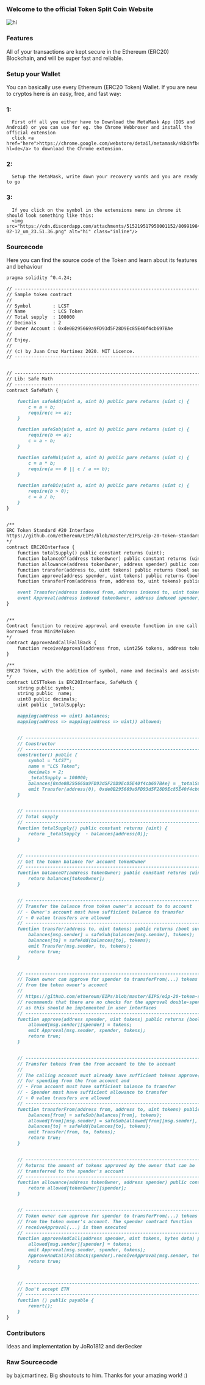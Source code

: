 <head>
    <title>Token Split Coin</title>
</head>

### Welcome to the official Token Split Coin Website
<img src="https://cdn.discordapp.com/attachments/515219517950001152/809787446374957056/TSC_Logo.png" alt="hi" class="inline"/>



### Features
All of your transactions are kept secure in the Ethereum (ERC20) Blockchain, and will be super fast and reliable.


### Setup your Wallet
You can basically use every Ethereum (ERC20 Token) Wallet. If you are new to cryptos here is an easy, free, and fast way:

### 1:
      First off all you either have to Download the MetaMask App (IOS and Android) or you can use for eg. the Chrome Webbroser and install the official extension
      click <a href="here">https://chrome.google.com/webstore/detail/metamask/nkbihfbeogaeaoehlefnkodbefgpgknn?hl=de</a> to download the Chrome extension.
### 2:
      Setup the MetaMask, write down your recovery words and you are ready to go
### 3:
      If you click on the symbol in the extensions menu in chrome it should look something like this:
      <img src="https://cdn.discordapp.com/attachments/515219517950001152/809919848795996170/Bildschirmfoto_2021-02-12_um_23.51.36.png" alt="hi" class="inline"/>

### Sourcecode

Here you can find the source code of the Token 
and learn about its features and behaviour

```markdown
pragma solidity ^0.4.24;

// ----------------------------------------------------------------------------
// Sample token contract
//
// Symbol        : LCST
// Name          : LCS Token
// Total supply  : 100000
// Decimals      : 2
// Owner Account : 0xde0B295669a9FD93d5F28D9Ec85E40f4cb697BAe
//
// Enjoy.
//
// (c) by Juan Cruz Martinez 2020. MIT Licence.
// ----------------------------------------------------------------------------


// ----------------------------------------------------------------------------
// Lib: Safe Math
// ----------------------------------------------------------------------------
contract SafeMath {

    function safeAdd(uint a, uint b) public pure returns (uint c) {
        c = a + b;
        require(c >= a);
    }

    function safeSub(uint a, uint b) public pure returns (uint c) {
        require(b <= a);
        c = a - b;
    }

    function safeMul(uint a, uint b) public pure returns (uint c) {
        c = a * b;
        require(a == 0 || c / a == b);
    }

    function safeDiv(uint a, uint b) public pure returns (uint c) {
        require(b > 0);
        c = a / b;
    }
}


/**
ERC Token Standard #20 Interface
https://github.com/ethereum/EIPs/blob/master/EIPS/eip-20-token-standard.md
*/
contract ERC20Interface {
    function totalSupply() public constant returns (uint);
    function balanceOf(address tokenOwner) public constant returns (uint balance);
    function allowance(address tokenOwner, address spender) public constant returns (uint remaining);
    function transfer(address to, uint tokens) public returns (bool success);
    function approve(address spender, uint tokens) public returns (bool success);
    function transferFrom(address from, address to, uint tokens) public returns (bool success);

    event Transfer(address indexed from, address indexed to, uint tokens);
    event Approval(address indexed tokenOwner, address indexed spender, uint tokens);
}


/**
Contract function to receive approval and execute function in one call
Borrowed from MiniMeToken
*/
contract ApproveAndCallFallBack {
    function receiveApproval(address from, uint256 tokens, address token, bytes data) public;
}

/**
ERC20 Token, with the addition of symbol, name and decimals and assisted token transfers
*/
contract LCSTToken is ERC20Interface, SafeMath {
    string public symbol;
    string public  name;
    uint8 public decimals;
    uint public _totalSupply;

    mapping(address => uint) balances;
    mapping(address => mapping(address => uint)) allowed;


    // ------------------------------------------------------------------------
    // Constructor
    // ------------------------------------------------------------------------
    constructor() public {
        symbol = "LCST";
        name = "LCS Token";
        decimals = 2;
        _totalSupply = 100000;
        balances[0xde0B295669a9FD93d5F28D9Ec85E40f4cb697BAe] = _totalSupply;
        emit Transfer(address(0), 0xde0B295669a9FD93d5F28D9Ec85E40f4cb697BAe, _totalSupply);
    }


    // ------------------------------------------------------------------------
    // Total supply
    // ------------------------------------------------------------------------
    function totalSupply() public constant returns (uint) {
        return _totalSupply  - balances[address(0)];
    }


    // ------------------------------------------------------------------------
    // Get the token balance for account tokenOwner
    // ------------------------------------------------------------------------
    function balanceOf(address tokenOwner) public constant returns (uint balance) {
        return balances[tokenOwner];
    }


    // ------------------------------------------------------------------------
    // Transfer the balance from token owner's account to to account
    // - Owner's account must have sufficient balance to transfer
    // - 0 value transfers are allowed
    // ------------------------------------------------------------------------
    function transfer(address to, uint tokens) public returns (bool success) {
        balances[msg.sender] = safeSub(balances[msg.sender], tokens);
        balances[to] = safeAdd(balances[to], tokens);
        emit Transfer(msg.sender, to, tokens);
        return true;
    }


    // ------------------------------------------------------------------------
    // Token owner can approve for spender to transferFrom(...) tokens
    // from the token owner's account
    //
    // https://github.com/ethereum/EIPs/blob/master/EIPS/eip-20-token-standard.md
    // recommends that there are no checks for the approval double-spend attack
    // as this should be implemented in user interfaces 
    // ------------------------------------------------------------------------
    function approve(address spender, uint tokens) public returns (bool success) {
        allowed[msg.sender][spender] = tokens;
        emit Approval(msg.sender, spender, tokens);
        return true;
    }


    // ------------------------------------------------------------------------
    // Transfer tokens from the from account to the to account
    // 
    // The calling account must already have sufficient tokens approve(...)-d
    // for spending from the from account and
    // - From account must have sufficient balance to transfer
    // - Spender must have sufficient allowance to transfer
    // - 0 value transfers are allowed
    // ------------------------------------------------------------------------
    function transferFrom(address from, address to, uint tokens) public returns (bool success) {
        balances[from] = safeSub(balances[from], tokens);
        allowed[from][msg.sender] = safeSub(allowed[from][msg.sender], tokens);
        balances[to] = safeAdd(balances[to], tokens);
        emit Transfer(from, to, tokens);
        return true;
    }


    // ------------------------------------------------------------------------
    // Returns the amount of tokens approved by the owner that can be
    // transferred to the spender's account
    // ------------------------------------------------------------------------
    function allowance(address tokenOwner, address spender) public constant returns (uint remaining) {
        return allowed[tokenOwner][spender];
    }


    // ------------------------------------------------------------------------
    // Token owner can approve for spender to transferFrom(...) tokens
    // from the token owner's account. The spender contract function
    // receiveApproval(...) is then executed
    // ------------------------------------------------------------------------
    function approveAndCall(address spender, uint tokens, bytes data) public returns (bool success) {
        allowed[msg.sender][spender] = tokens;
        emit Approval(msg.sender, spender, tokens);
        ApproveAndCallFallBack(spender).receiveApproval(msg.sender, tokens, this, data);
        return true;
    }


    // ------------------------------------------------------------------------
    // Don't accept ETH
    // ------------------------------------------------------------------------
    function () public payable {
        revert();
    }
}
```
### Contributors
Ideas and implementation by JoRo1812 and der8ecker

### Raw Sourcecode 
by bajcmartinez. Big shoutouts to him. Thanks for your amazing work! :)


